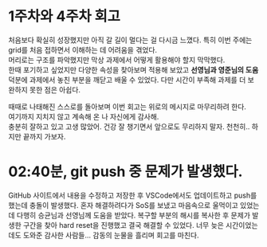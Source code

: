 <!-- 회고 -->

# 1주차와 4주차 회고

처음보다 확실히 성장했지만 아직 갈 길이 멀다는 걸 다시금 느꼈다.
특히 이번 주에는 grid를 처음 접하면서 이해하는 데 어려움을 겪었다.  
머리로는 구조를 파악했지만 막상 과제에서 어떻게 활용해야 할지 막막했다.  
한때 포기하고 싶었지만 다양한 속성을 찾아보며 적용해 보았고 **선영님과 영준님의 도움** 덕분에 과제에서 놓친 부분을 깨닫고 배울 수 있었다. 다만 시간이 부족해 과제를 더 보완하지 못한 점은 아쉽다.

때때로 나태해진 스스로를 돌아보며 이번 회고는 위로의 메시지로 마무리하려 한다.  
여기까지 지치지 않고 계속해 온 나 자신에게 감사해.  
충분히 잘하고 있고 고생 많았어.
건강 잘 챙기면서 앞으로도 무리하지 말자.
천천히.. 하지만 끝까지 가보자.

# 02:40분, git push 중 문제가 발생했다.

GitHub 사이트에서 내용을 수정하고 저장한 후 VSCode에서도 업데이트하고 push를 했는데 충돌이 발생했다.
혼자 해결하려다가 SoS를 보냈고 마음속으로 울먹이고 있었는데 다행히 승균님과 선영님께 도움을 받았다.
복구할 부분의 해시를 복사한 후 문제가 발생한 구간을 찾아 hard reset을 진행했고 결국 해결할 수 있었다.
너무 늦은 시간이었는데도 도와준 감사한 사람들... 감동의 눈물을 흘리며 회고를 마친다.
